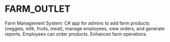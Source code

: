 # FARM_OUTLET
Farm Management System: C# app for admins to add farm products (veggies, milk, fruits, meat), manage employees, view orders, and generate reports. Employees can order products. Enhances farm operations.
